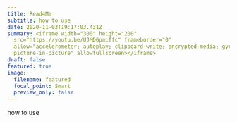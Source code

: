 ```yaml
---
title: Read4Me
subtitle: how to use
date: 2020-11-03T19:17:03.431Z
summary: <iframe width="300" height="200"
  src="https://youtu.be/UJMDGpmiTfc" frameborder="0"
  allow="accelerometer; autoplay; clipboard-write; encrypted-media; gyroscope;
  picture-in-picture" allowfullscreen></iframe>
draft: false
featured: true
image:
  filename: featured
  focal_point: Smart
  preview_only: false
---
```

how to use